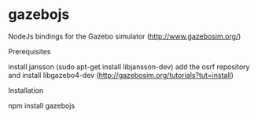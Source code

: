 gazebojs
=========

NodeJs bindings for the Gazebo simulator (http://www.gazebosim.org/)


Prerequisites

install jansson (sudo apt-get install libjansson-dev)
add the osrf repository and install libgazebo4-dev (http://gazebosim.org/tutorials?tut=install)


Installation

npm install gazebojs



